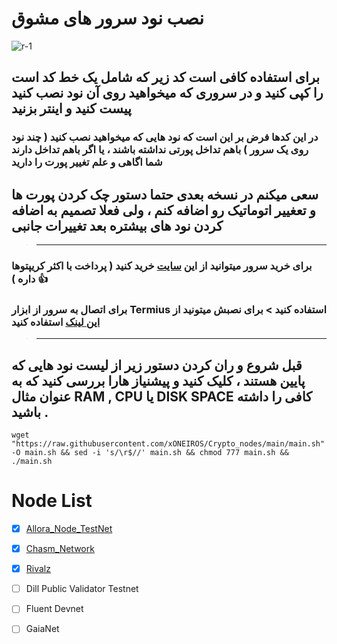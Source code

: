 # نصب نود سرور های مشوق 
![r-1](https://github.com/user-attachments/assets/3f231639-3b2d-461f-8d08-55bacc2dc96d)

## برای استفاده کافی است کد زیر که شامل یک خط کد است را کپی کنید و در سروری که میخواهید روی آن نود نصب کنید پیست کنید و اینتر بزنید

### در این کدها فرض بر این است که نود هایی که میخواهید نصب کنید ( چند نود روی یک سرور ) باهم تداخل پورتی نداشته باشند ، یا اگر باهم تداخل دارند شما اگاهی و علم تغییر پورت را دارید 
## سعی میکنم در نسخه بعدی حتما دستور چک کردن پورت ها و تعغییر اتوماتیک رو اضافه کنم ، ولی فعلا تصمیم به اضافه کردن نود های بیشتره بعد تغییرات جانبی
> ----------------------------------
### برای خرید سرور میتوانید از این [سایت](https://aeza.net/?ref=413265) خرید کنید ( پرداخت با اکثر کریپتوها داره ) :+1:
### برای اتصال به سرور از ابزار Termius استفاده کنید > برای نصبش میتونید از [این لینک](https://termius.com/download/windows) استفاده کنید 
> ---------------------------------
## قبل شروع و ران کردن دستور زیر از لیست نود هایی که پایین هستند ، کلیک کنید و پیشنیاز هارا بررسی کنید که به عنوان مثال RAM , CPU یا DISK SPACE کافی را داشته باشید . 
```
wget "https://raw.githubusercontent.com/xONEIROS/Crypto_nodes/main/main.sh" -O main.sh && sed -i 's/\r$//' main.sh && chmod 777 main.sh && ./main.sh
```

# Node List
- [x] [Allora_Node_TestNet](https://github.com/xONEIROS/Crypto_nodes/tree/main/Allora_Node_TestNet)
- [x] [Chasm_Network](https://github.com/xONEIROS/Crypto_nodes/tree/main/Chasm_Network)
- [x] [Rivalz](https://github.com/xONEIROS/Rivalz-CLI)
- [ ] Dill Public Validator Testnet
- [ ] Fluent Devnet
- [ ] GaiaNet

